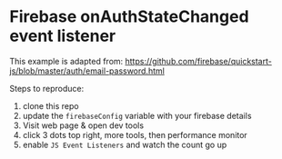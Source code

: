 # Firebase onAuthStateChanged event listener 

This example is adapted from: https://github.com/firebase/quickstart-js/blob/master/auth/email-password.html

Steps to reproduce:

1. clone this repo
2. update the `firebaseConfig` variable with your firebase details
3. Visit web page & open dev tools
4. click 3 dots top right, more tools, then performance monitor
5. enable `JS Event Listeners` and watch the count go up
